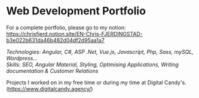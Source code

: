 # Web Development Portfolio

For a complete portfolio, please go to my notion: <br/>
https://chrisfjerd.notion.site/EN-Chris-FJERDINGSTAD-b3e022b631da46b482d04df2d95aa1a7

<i>Technologies: Angular, C#, ASP .Net, Vue.js, Javascript, Php, Sass, mySQL, Wordpress...</i><br/>
<i>Skills: SEO, Angular Material, Styling, Optimising Applications, Writing documentation & Customer Relations </i>


Projects I worked on in my free time or during my time at Digital Candy's. (https://www.digitalcandy.agency/)

